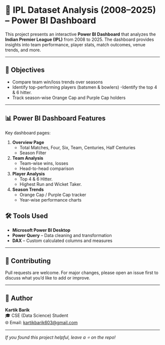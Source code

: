 # 🏏 IPL Dataset Analysis (2008–2025) – Power BI Dashboard

This project presents an interactive **Power BI Dashboard** that analyzes the **Indian Premier League (IPL)** from 2008 to 2025. The dashboard provides insights into team performance, player stats, match outcomes, venue trends, and more.

---

## 🎯 Objectives

- Compare team win/loss trends over seasons
- Identify top-performing players (batsmen & bowlers)
-Identify the top 4 & 6 hitter.
- Track season-wise Orange Cap and Purple Cap holders

---

## 📊 Power BI Dashboard Features

Key dashboard pages:

1. **Overview Page**
   - Total Matches, Four, Six, Team, Centuries, Half Centuries 
   - Season Filter
2. **Team Analysis**
   - Team-wise wins, losses
   - Head-to-head comparison
3. **Player Analysis**
   - Top 4 & 6 Hitter.
   - Highest Run and Wicket Taker.
4. **Season Trends**
   - Orange Cap / Purple Cap tracker
   - Year-wise performance charts


## 🛠️ Tools Used

- **Microsoft Power BI Desktop**
- **Power Query** – Data cleaning and transformation
- **DAX** – Custom calculated columns and measures

---


## 🤝 Contributing

Pull requests are welcome. For major changes, please open an issue first to discuss what you’d like to add or improve.

---

## 👤 Author

**Kartik Barik**  
🎓 CSE (Data Science) Student  
🌐 Email: kartikbarik603@gmail.com

---

_If you found this project helpful, leave a ⭐ on the repo!_
